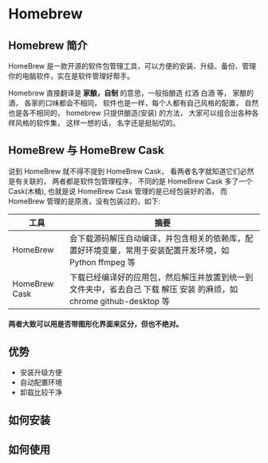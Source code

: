# Homebrew

## Homebrew 简介

HomeBrew 是一款开源的软件包管理工具，可以方便的安装、升级、备份、管理你的电脑软件，实在是软件管理好帮手。

Homebrew 直接翻译是 **家酿，自制** 的意思，一般指酿造 红酒 白酒 等， 家酿的酒， 各家的口味都会不相同， 软件也是一样，每个人都有自己风格的配置， 自然也是各不相同的， homebrew 只提供酿造(安装) 的方法， 大家可以组合出各种各样风格的软件集， 这样一想的话， 名字还是挺贴切的。

## HomeBrew 与 HomeBrew Cask

说到 HomeBrew 就不得不提到 HomeBrew Cask， 看两者名字就知道它们必然是有关联的， 两者都是软件包管理程序， 不同的是 HomeBrew Cask 多了一个 Cask(木桶), 也就是说 HomeBrew Cask 管理的是已经包装好的酒， 而 HomeBrew 管理的是原液，没有包装过的，如下:

工具          | 摘要
--------------|----------------------
HomeBrew      | 会下载源码解压自动编译，并包含相关的依赖库，配置好环境变量，常用于安装配置开发环境，如 Python ffmpeg 等
HomeBrew Cask | 下载已经编译好的应用包，然后解压并放置到统一到文件夹中，省去自己 下载 解压 安装 的麻烦，如 chrome github-desktop 等

>
#### 两者大致可以用是否带图形化界面来区分，但也不绝对。

## 优势

* 安装升级方便
* 自动配置环境
* 卸载比较干净

## 如何安装

## 如何使用

